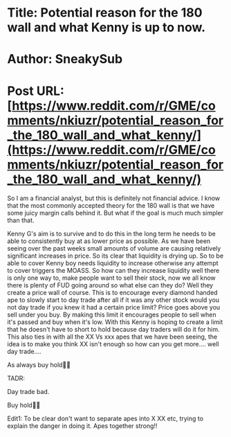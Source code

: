 # Title: Potential reason for the 180 wall and what Kenny is up to now.
# Author: SneakySub
# Post URL: [https://www.reddit.com/r/GME/comments/nkiuzr/potential_reason_for_the_180_wall_and_what_kenny/](https://www.reddit.com/r/GME/comments/nkiuzr/potential_reason_for_the_180_wall_and_what_kenny/)


So I am a financial analyst, but this is definitely not financial advice. I know that the most commonly accepted theory for the 180 wall is that we have some juicy margin calls behind it. But what if the goal is much much simpler than that.




Kenny G's aim is to survive and to do this in the long term he needs to be able to consistently buy at as lower price as possible. As we have been seeing over the past weeks small amounts of volume are causing relatively significant increases in price. So its clear that liquidity is drying up. So to be able to cover Kenny boy needs liquidity to increase otherwise any attempt to cover triggers the MOASS. So how can they increase liquidity well there is only one way to, make people want to sell their stock, now we all know there is plenty of FUD going around so what else can they do? Well they create a price wall of course. This is to encourage every diamond handed ape to slowly start to day trade after all if it was any other stock would you not day trade if you knew it had a certain price limit? Price goes above you sell under you buy. By making this limit it encourages people to sell when it's passed and buy when it's low. With this Kenny is hoping to create a limit that he doesn't have to short to hold because day traders will do it for him. This also ties in with all the XX Vs xxx apes that we have been seeing, the idea is to make you think XX isn't enough so how can you get more.... well day trade....





As always buy hold💎🙌


TADR:



Day trade bad.



Buy hold💎🙌


Edit1: To be clear don't want to separate apes into X XX etc, trying to explain the danger in doing it.  Apes together strong!!